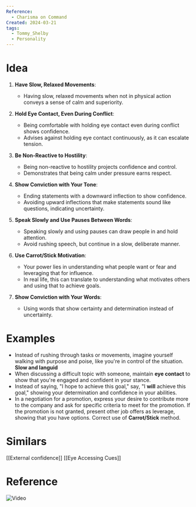 ```yaml
---
Reference:
  - Charisma on Command
Created: 2024-03-21
tags:
  - Tommy_Shelby
  - Personality
---
```

# Idea

1. **Have Slow, Relaxed Movements**:
    - Having slow, relaxed movements when not in physical action conveys a sense of calm and superiority.
    
2. **Hold Eye Contact, Even During Conflict**:
    - Being comfortable with holding eye contact even during conflict shows confidence.
    - Advises against holding eye contact continuously, as it can escalate tension.
    
3. **Be Non-Reactive to Hostility**:
    - Being non-reactive to hostility projects confidence and control.
    - Demonstrates that being calm under pressure earns respect.

4. **Show Conviction with Your Tone**:
    - Ending statements with a downward inflection to show confidence.
    - Avoiding upward inflections that make statements sound like questions, indicating uncertainty.

5. **Speak Slowly and Use Pauses Between Words**:
    - Speaking slowly and using pauses can draw people in and hold attention.
    - Avoid rushing speech, but continue in a slow, deliberate manner.

6. **Use Carrot/Stick Motivation**:
    - Your power lies in understanding what people want or fear and leveraging that for influence.
    - In real life, this can translate to understanding what motivates others and using that to achieve goals.

7. **Show Conviction with Your Words**:
    - Using words that show certainty and determination instead of uncertainty.

# Examples

* Instead of rushing through tasks or movements, imagine yourself walking with purpose and poise, like you're in control of the situation. **Slow and languid**
* When discussing a difficult topic with someone, maintain **eye contact** to show that you're engaged and confident in your stance.
* Instead of saying, "I hope to achieve this goal," say, "I **will** achieve this goal," showing your determination and confidence in your abilities.
* In a negotiation for a promotion, express your desire to contribute more to the company and ask for specific criteria to meet for the promotion. If the promotion is not granted, present other job offers as leverage, showing that you have options. Correct use of **Carrot/Stick** method.

# Similars

[[External confidence]]
[[Eye Accessing Cues]]

# Reference

![Video](https://www.youtube.com/watch?v=R8uZfwJMkqM&ab_channel=CharismaonCommand)